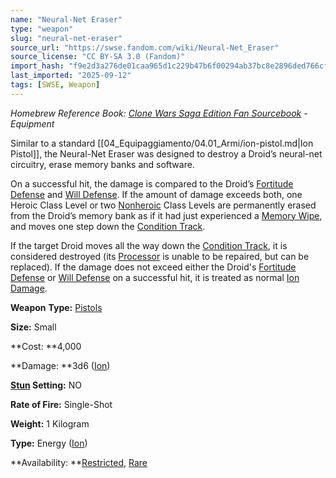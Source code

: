 ```yaml
---
name: "Neural-Net Eraser"
type: "weapon"
slug: "neural-net-eraser"
source_url: "https://swse.fandom.com/wiki/Neural-Net_Eraser"
source_license: "CC BY-SA 3.0 (Fandom)"
import_hash: "f9e2d3a276de01caa965d1c229b47b6f00294ab37bc8e2896ded766cfd9e9ab4"
last_imported: "2025-09-12"
tags: [SWSE, Weapon]
---
```

*Homebrew Reference Book: [Clone Wars Saga Edition Fan Sourcebook](https://swse.fandom.com/wiki/Clone_Wars_Saga_Edition_Fan_Sourcebook) - Equipment*

Similar to a standard [[04_Equipaggiamento/04.01_Armi/ion-pistol.md|Ion Pistol]], the Neural-Net Eraser was designed to destroy a Droid’s neural-net circuitry, erase memory banks and software.

On a successful hit, the damage is compared to the Droid’s [Fortitude Defense](https://swse.fandom.com/wiki/Fortitude_Defense) and [Will Defense](https://swse.fandom.com/wiki/Will_Defense). If the amount of damage exceeds both, one Heroic Class Level or two [Nonheroic](https://swse.fandom.com/wiki/Nonheroic) Class Levels are permanently erased from the Droid’s memory bank as if it had just experienced a [Memory Wipe](https://swse.fandom.com/wiki/Memory_Wipe), and moves one step down the [Condition Track](https://swse.fandom.com/wiki/Condition_Track).

If the target Droid moves all the way down the [Condition Track](https://swse.fandom.com/wiki/Condition_Track), it is considered destroyed (its [Processor](https://swse.fandom.com/wiki/Processor) is unable to be repaired, but can be replaced). If the damage does not exceed either the Droid's [Fortitude Defense](https://swse.fandom.com/wiki/Fortitude_Defense) or [Will Defense](https://swse.fandom.com/wiki/Will_Defense) on a successful hit, it is treated as normal [Ion Damage](https://swse.fandom.com/wiki/Ion_Damage).

**Weapon** **Type:** [Pistols](https://swse.fandom.com/wiki/Pistols)

**Size:** Small

**Cost: **4,000 

**Damage: **3d6 ([Ion](https://swse.fandom.com/wiki/Ion)) 

**[Stun](https://swse.fandom.com/wiki/Stun) Setting:** NO

**Rate of Fire:** Single-Shot

**Weight:** 1 Kilogram

**Type:** Energy ([Ion](https://swse.fandom.com/wiki/Ion))

**Availability: **[Restricted](https://swse.fandom.com/wiki/Restricted), [Rare](https://swse.fandom.com/wiki/Rare)